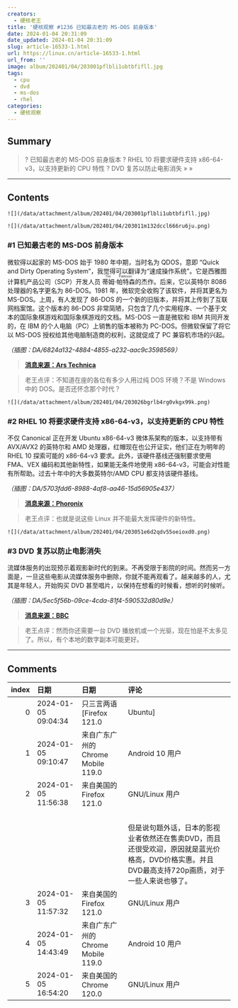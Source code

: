 ```yaml
---
creators:
  - 硬核老王
title: '硬核观察 #1236 已知最古老的 MS-DOS 前身版本'
date: 2024-01-04 20:31:09
date_updated: 2024-01-04 20:31:09
slug: article-16533-1.html
url: https://linux.cn/article-16533-1.html
url_from: ''
image: album/202401/04/203001pflbli1ubtbfifll.jpg
tags:
  - cpu
  - dvd
  - ms-dos
  - rhel
categories:
  - 硬核观察
---
```


## Summary

> ? 已知最古老的 MS-DOS 前身版本
> ? RHEL 10 将要求硬件支持 x86-64-v3，以支持更新的 CPU 特性
> ? DVD 复苏以防止电影消失
> » 
> »

***

<!-- more -->

## Contents

`![](/data/attachment/album/202401/04/203001pflbli1ubtbfifll.jpg)`

`![](/data/attachment/album/202401/04/203011m132dccl666ru6ju.png)`

### #1 已知最古老的 MS-DOS 前身版本

微软得以起家的 MS-DOS 始于 1980 年中期，当时名为 QDOS，意即 “Quick and Dirty Operating System”，我觉得可以翻译为“速成操作系统”。它是西雅图计算机产品公司（SCP）开发人员 <ruby> 蒂姆·帕特森 <rt>  Tim Paterson </rt></ruby>的杰作。后来，它以英特尔 8086 处理器的名字更名为 86-DOS。1981 年，微软完全收购了该软件，并将其更名为 MS-DOS。上周，有人发现了 86-DOS 的一个新的旧版本，并将其上传到了互联网档案馆。这个版本的 86-DOS 非常简陋，只包含了几个实用程序、一个基于文本的国际象棋游戏和国际象棋游戏的文档。MS-DOS 一直是微软和 IBM 共同开发的，在 IBM 的个人电脑（PC）上销售的版本被称为 PC-DOS。但微软保留了将它以 MS-DOS 授权给其他电脑制造商的权利，这就促成了 PC 兼容机市场的兴起。

*（插图：DA/6824a132-4884-4855-a232-aac9c3598569）*

> 
> **[消息来源：Ars Technica](https://arstechnica.com/gadgets/2024/01/the-oldest-known-version-of-ms-doss-predecessor-has-been-discovered-and-uploaded/)**
> 
> 
> 

> 
> 老王点评：不知道在座的各位有多少人用过纯 DOS 环境？不是 Windows 中的 DOS。是否还怀念那个时代？
> 
> 
> 

`![](/data/attachment/album/202401/04/203026bgrlb4rg0vkgx99k.png)`

### #2 RHEL 10 将要求硬件支持 x86-64-v3，以支持更新的 CPU 特性

不仅 Canonical 正在开发 Ubuntu x86-64-v3 微体系架构的版本，以支持带有 AVX/AVX2 的英特尔和 AMD 处理器，红帽现在也公开证实，他们正在为明年的 RHEL 10 探索可能的 x86-64-v3 要求。此外，该硬件基线还强制要求使用 FMA、VEX 编码和其他新特性，如果能无条件地使用 x86-64-v3，可能会对性能有所帮助。过去十年中的大多数英特尔/AMD CPU 都支持该硬件基线。

*（插图：DA/5703fdd6-8988-4af8-aa46-15d56905e437）*

> 
> **[消息来源：Phoronix](https://www.phoronix.com/news/RedHat-RHEL10-x86-64-v3-Explore)**
> 
> 
> 

> 
> 老王点评：也就是说这些 Linux 并不能最大发挥硬件的新特性。
> 
> 
> 

`![](/data/attachment/album/202401/04/203051e6d2qdv55oeioxd0.png)`

### #3 DVD 复苏以防止电影消失

流媒体服务的出现预示着观影新时代的到来。不再受限于影院的时间。然而另一方面是，一旦这些电影从流媒体服务中删除，你就不能再观看了。越来越多的人，尤其是年轻人，开始购买 DVD 甚至唱片，以保持在想看的时候看，想听的时候听。

*（插图：DA/5ec5f56b-09ce-4cda-81f4-590532d80d9e）*

> 
> **[消息来源：BBC](https://www.bbc.com/culture/article/20240102-oppenheimer-and-the-resurgence-of-blu-ray-and-dvds-were-now-in-the-age-of-streaming-anxiety)**
> 
> 
> 

> 
> 老王点评：然而你还需要一台 DVD 播放机或一个光驱，现在怕是不太多见了。所以，有个本地的数字副本可能更好。
> 
> 
>

***

## Comments

|   index | 日期                | 日期                                               | 评论                                                                                                                                                                                                                       |
|--------:|:--------------------|:---------------------------------------------------|:---------------------------------------------------------------------------------------------------------------------------------------------------------------------------------------------------------------------------|
|       0 | 2024-01-05 09:04:34 | 只三言两语 [Firefox 121.0|Ubuntu]                  | 我还记得io.sys,msdos.sys,command.com                                                                                                                      |
|       1 | 2024-01-05 09:10:47 | 来自广东广州的 Chrome Mobile 119.0|Android 10 用户 | 蓝光光盘的容量更大，为什么要用DVD？我有收藏一些动画的蓝光版，但只是收藏，我没有也不打算买播放设备。                                                       |
|       2 | 2024-01-05 11:56:38 | 来自美国的 Firefox 121.0|GNU/Linux 用户            | 对于影视作品收藏，除非是480i、480p等模拟电视分辨率的影视作品，否则不建议用DVD。容量小，清晰度不高，不如收藏蓝光实在。<br />                               |
|         |                     |                                                    | <br />                                                                                                                                                    |
|         |                     |                                                    | 但是说句题外话，日本的影视业者依然还在售卖DVD，而且还很受欢迎，原因就是蓝光价格高，DVD价格实惠。并且DVD最高支持720p画质，对于一些人来说也够了。                                                                            |
|       3 | 2024-01-05 11:57:32 | 来自美国的 Firefox 121.0|GNU/Linux 用户            | 还有autoexec.bat，以及各种常用的应用程序                                                                                                                  |
|       4 | 2024-01-05 14:43:49 | 来自广东广州的 Chrome Mobile 119.0|Android 10 用户 | 蓝光没比DVD贵多少，相差可能也就1000日元（目前汇率相当于大约50元），没有理由不买蓝光。                                                                     |
|       5 | 2024-01-05 16:54:20 | 来自美国的 Chrome 120.0|GNU/Linux 用户             | 我也觉得应该买蓝光。只是想不到DVD在日本的销量也不低，甚至也不乏名人大V购买，例如小说改编动画的原著作者。我感到很惊讶，这么有实力的小说家居然还只收藏DVD。 |
